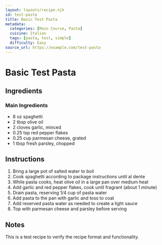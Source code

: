```yaml
---
layout: layouts/recipe.njk
id: test-pasta
title: Basic Test Pasta
metadata:
  categories: [Main Course, Pasta]
  cuisine: Italian
  tags: [pasta, test, simple]
  difficulty: Easy
source_url: https://example.com/test-pasta
---
```


# Basic Test Pasta

## Ingredients

### Main Ingredients
- 8 oz spaghetti
- 2 tbsp olive oil
- 2 cloves garlic, minced
- 0.25 tsp red pepper flakes
- 0.25 cup parmesan cheese, grated
- 1 tbsp fresh parsley, chopped

## Instructions

1. Bring a large pot of salted water to boil
2. Cook spaghetti according to package instructions until al dente
3. While pasta cooks, heat olive oil in a large pan over medium heat
4. Add garlic and red pepper flakes, cook until fragrant (about 1 minute)
5. Drain pasta, reserving 1/4 cup of pasta water
6. Add pasta to the pan with garlic and toss to coat
7. Add reserved pasta water as needed to create a light sauce
8. Top with parmesan cheese and parsley before serving

## Notes
This is a test recipe to verify the recipe format and functionality. 